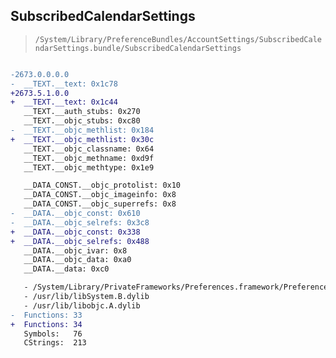 ## SubscribedCalendarSettings

> `/System/Library/PreferenceBundles/AccountSettings/SubscribedCalendarSettings.bundle/SubscribedCalendarSettings`

```diff

-2673.0.0.0.0
-  __TEXT.__text: 0x1c78
+2673.5.1.0.0
+  __TEXT.__text: 0x1c44
   __TEXT.__auth_stubs: 0x270
   __TEXT.__objc_stubs: 0xc80
-  __TEXT.__objc_methlist: 0x184
+  __TEXT.__objc_methlist: 0x30c
   __TEXT.__objc_classname: 0x64
   __TEXT.__objc_methname: 0xd9f
   __TEXT.__objc_methtype: 0x1e9

   __DATA_CONST.__objc_protolist: 0x10
   __DATA_CONST.__objc_imageinfo: 0x8
   __DATA_CONST.__objc_superrefs: 0x8
-  __DATA.__objc_const: 0x610
-  __DATA.__objc_selrefs: 0x3c8
+  __DATA.__objc_const: 0x338
+  __DATA.__objc_selrefs: 0x488
   __DATA.__objc_ivar: 0x8
   __DATA.__objc_data: 0xa0
   __DATA.__data: 0xc0

   - /System/Library/PrivateFrameworks/Preferences.framework/Preferences
   - /usr/lib/libSystem.B.dylib
   - /usr/lib/libobjc.A.dylib
-  Functions: 33
+  Functions: 34
   Symbols:   76
   CStrings:  213
 

```
